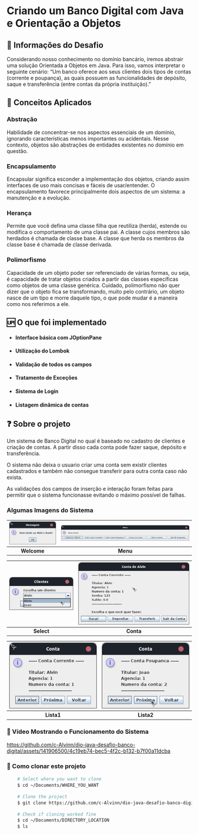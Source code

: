 # Criando um Banco Digital com Java e Orientação a Objetos

## 📜 Informações do Desafio

 Considerando nosso conhecimento no domínio bancário, iremos abstrair uma solução Orientada a Objetos em Java. Para isso, vamos interpretar o seguinte cenário: “Um banco oferece aos seus clientes dois tipos de contas (corrente e poupança), as quais possuem as funcionalidades de depósito, saque e transferência (entre contas da própria instituição).”

## 📖 Conceitos Aplicados

 <h3>Abstração</h3>
 Habilidade de concentrar-se nos aspectos essenciais de um domínio, ignorando características menos importantes ou acidentais. Nesse contexto, objetos são abstrações de entidades existentes no domínio em questão.

 <h3>Encapsulamento</h3>
 Encapsular significa esconder a implementação dos objetos, criando assim interfaces de uso mais concisas e fáceis de usar/entender. O encapsulamento favorece principalmente dois aspectos de um sistema: a manutenção e a evolução.

 <h3>Herança</h3>
 Permite que você defina uma classe filha que reutiliza (herda), estende ou modifica o comportamento de uma classe pai. A classe cujos membros são herdados é chamada de classe base. A classe que herda os membros da classe base é chamada de classe derivada.

 <h3>Polimorfismo</h3>
 Capacidade de um objeto poder ser referenciado de várias formas, ou seja, é capacidade de tratar objetos criados a partir das classes específicas como objetos de uma classe genérica. Cuidado, polimorfismo não quer dizer que o objeto fica se transformando, muito pelo contrário, um objeto nasce de um tipo e morre daquele tipo, o que pode mudar é a maneira como nos referimos a ele.

## 🆙 O que foi implementado

 - <h4>Interface básica com JOptionPane</h4>
 - <h4>Utilização do Lombok</h4>
 - <h4>Validação de todos os campos</h4>
 - <h4>Tratamento de Exceções</h4>
 - <h4>Sistema de Login</h4>
 - <h4>Listagem dinâmica de contas</h4>

## ❓ Sobre o projeto

 Um sistema de Banco Digital no qual é baseado no cadastro de clientes e criação de contas. A partir disso cada conta pode fazer saque, depósito e transferência.

 O sistema não deixa o usuario criar uma conta sem existir clientes cadastrados e também não consegue transferir para outra conta caso não exista.

 As validações dos campos de inserção e interação foram feitas para permitir que o sistema funcionasse evitando o máximo possível de falhas.

### Algumas Imagens do Sistema

 | ![Welcome](readme_assets/welcome.png) | ![Menu](readme_assets/menu.png) |
 |:---:|:---:|
 | **Welcome** | **Menu** |

 | ![Select](readme_assets/select.png) | ![Conta](readme_assets/conta.png) |
 |:---:|:---:|
 | **Select** | **Conta** |

 | ![Lista1](readme_assets/lista1.png) | ![Lista2](readme_assets/lista2.png) |
 |:---:|:---:|
 | **Lista1** | **Lista2** |

### 🎥 Vídeo Mostrando o Funcionamento do Sistema

https://github.com/c-Alvinn/dio-java-desafio-banco-digital/assets/141906500/4c19eb74-bec5-4f2c-b132-b7f00a11dcba

### 📲 Como clonar este projeto

````bash
    # Select where you want to clone
    $ cd ~/Documents/WHERE_YOU_WANT
````

````bash
    # Clone the project
    $ git clone https://github.com/c-Alvinn/dio-java-desafio-banco-digital.git
````

````bash
    # Check if cloning worked fine
    $ cd ~/Documents/DIRECTORY_LOCATION
    $ ls
````
